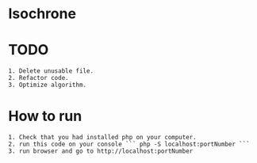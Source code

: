 Isochrone
=========
  # TODO
    1. Delete unusable file.
    2. Refactor code.
    3. Optimize algorithm.
  # How to run
    1. Check that you had installed php on your computer.
    2. run this code on your console ``` php -S localhost:portNumber ```
    3. run browser and go to http://localhost:portNumber
